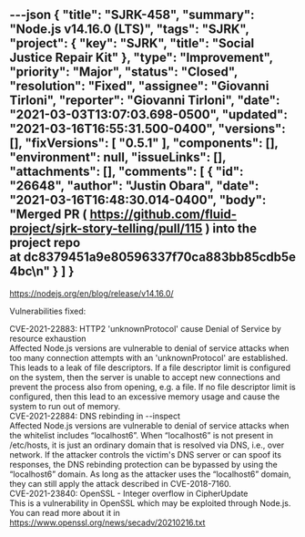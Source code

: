 ---json
{
  "title": "SJRK-458",
  "summary": "Node.js v14.16.0 (LTS)",
  "tags": "SJRK",
  "project": {
    "key": "SJRK",
    "title": "Social Justice Repair Kit"
  },
  "type": "Improvement",
  "priority": "Major",
  "status": "Closed",
  "resolution": "Fixed",
  "assignee": "Giovanni Tirloni",
  "reporter": "Giovanni Tirloni",
  "date": "2021-03-03T13:07:03.698-0500",
  "updated": "2021-03-16T16:55:31.500-0400",
  "versions": [],
  "fixVersions": [
    "0.5.1"
  ],
  "components": [],
  "environment": null,
  "issueLinks": [],
  "attachments": [],
  "comments": [
    {
      "id": "26648",
      "author": "Justin Obara",
      "date": "2021-03-16T16:48:30.014-0400",
      "body": "Merged PR ( <https://github.com/fluid-project/sjrk-story-telling/pull/115> ) into the project repo at dc8379451a9e80596337f70ca883bb85cdb5e4bc\n"
    }
  ]
}
---
<https://nodejs.org/en/blog/release/v14.16.0/>

Vulnerabilities fixed:

CVE-2021-22883: HTTP2 'unknownProtocol' cause Denial of Service by resource exhaustion\
Affected Node.js versions are vulnerable to denial of service attacks when too many connection attempts with an 'unknownProtocol' are established. This leads to a leak of file descriptors. If a file descriptor limit is configured on the system, then the server is unable to accept new connections and prevent the process also from opening, e.g. a file. If no file descriptor limit is configured, then this lead to an excessive memory usage and cause the system to run out of memory.\
CVE-2021-22884: DNS rebinding in --inspect\
Affected Node.js versions are vulnerable to denial of service attacks when the whitelist includes “localhost6”. When “localhost6” is not present in /etc/hosts, it is just an ordinary domain that is resolved via DNS, i.e., over network. If the attacker controls the victim's DNS server or can spoof its responses, the DNS rebinding protection can be bypassed by using the “localhost6” domain. As long as the attacker uses the “localhost6” domain, they can still apply the attack described in CVE-2018-7160.\
CVE-2021-23840: OpenSSL - Integer overflow in CipherUpdate\
This is a vulnerability in OpenSSL which may be exploited through Node.js. You can read more about it in <https://www.openssl.org/news/secadv/20210216.txt>

        
